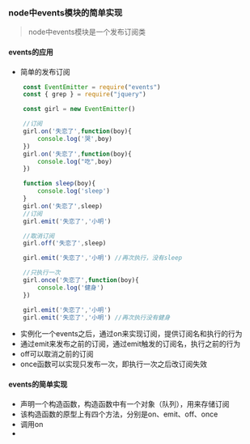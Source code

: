 ### node中events模块的简单实现
> node中events模块是一个发布订阅类
#### events的应用
* 简单的发布订阅
```js
    const EventEmitter = require("events")
    const { grep } = require("jquery")

    const girl = new EventEmitter()

    //订阅
    girl.on('失恋了',function(boy){
        console.log('哭',boy)
    })
    girl.on('失恋了',function(boy){
        console.log("吃",boy)
    })

    function sleep(boy){
        console.log('sleep')
    }
    girl.on('失恋了',sleep)
    //订阅
    girl.emit('失恋了','小明')

    //取消订阅
    girl.off('失恋了',sleep)

    girl.emit('失恋了','小明') //再次执行，没有sleep

    //只执行一次
    girl.once('失恋了',function(boy){
        console.log('健身')
    })

    girl.emit('失恋了','小明')
    girl.emit('失恋了','小明') //再次执行没有健身

```
  * 实例化一个events之后，通过on来实现订阅，提供订阅名和执行的行为
  * 通过emit来发布之前的订阅，通过emit触发的订阅名，执行之前的行为
  * off可以取消之前的订阅
  * once函数可以实现只发布一次，即执行一次之后改订阅失效   
#### events的简单实现
* 声明一个构造函数，构造函数中有一个对象（队列），用来存储订阅
* 该构造函数的原型上有四个方法，分别是on、emit、off、once
* 调用on
 *  
